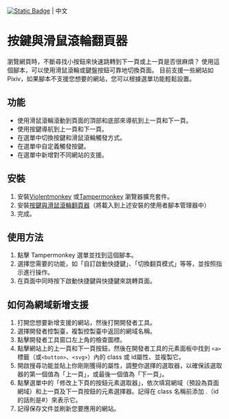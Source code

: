 [![Static Badge](https://img.shields.io/badge/lang-en-red)](https://github.com/Max46656/EverythingInGreasyFork/blob/main/%E7%9C%81%E5%8A%9B/InputPageTurnerForWebsite/README.md) | 中文

# 按鍵與滑鼠滾輪翻頁器

瀏覽網頁時，不斷尋找小按鈕來快速跳轉到下一頁或上一頁是否很麻煩？
使用這個腳本，可以使用滑鼠滾輪或鍵盤按鈕可靠地切換頁面。
目前支援一些網站如 Pixiv，如果腳本不支援您想要的網站，您可以根據選單功能輕鬆設置。

## 功能

* 使用滑鼠滾輪滾動到頁面的頂部和底部來導航到上一頁和下一頁。
* 使用按鍵導航到上一頁和下一頁。
* 在選單中切換按鍵和滑鼠滾輪觸發方式。
* 在選單中自定義觸發按鍵。
* 在選單中新增對不同網站的支援。

## 安裝

1. 安裝[Violentmonkey](https://violentmonkey.github.io) 或[Tampermonkey](https://www.tampermonkey.net/) 瀏覽器擴充套件。
2. 安裝[按鍵與滑鼠滾輪翻頁器](https://greasyfork.org/zh-TW/scripts/494851-%E6%8C%89%E9%8D%B5%E8%88%87%E6%BB%91%E9%BC%A0%E6%BB%BE%E8%BC%AA%E7%BF%BB%E9%A0%81%E5%99%A8)（將載入到上述安裝的使用者腳本管理器中）
3. 完成。

## 使用方法

1. 點擊 Tampermonkey 選單並找到這個腳本。
2. 選擇您需要的功能，如「自訂啟動快捷鍵」、「切換翻頁模式」等等，並按照指示進行操作。
3. 在頁面中同時按下啟動快捷鍵與快捷鍵來跳轉頁面。

## 如何為網域新增支援

1. 打開您想要新增支援的網站，然後打開開發者工具。
2. 選擇開發者控製臺，複製控製臺中返回的網域名稱。
3. 點擊開發者工具窗口左上角的檢查圖標。
4. 點擊網站上的上一頁和下一頁按鈕，然後在開發者工具的元素面板中找到 `<a>` 標籤（或`<button>`、`<svg>`）內的 class 或 id屬性、並複製它。
5. 開啟搜尋功能並貼上你剛剛獲得的屬性，調整你選擇的選取器，以確保該選取器的第一個值為「上一頁」，或最後一個值為「下一頁」。
6. 點擊選單中的「修改上下頁的按鈕元素選取器」，依次填寫網域（預設為頁面網域）和上一頁及下一頁按鈕的元素選擇器。記得在 class 名稱前添加 .（id的話則是#）來表示它。
7. 記得保存文件並刷新您要應用的網站。
